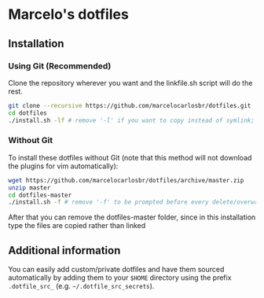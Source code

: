 # Marcelo's dotfiles

## Installation

### Using Git (Recommended)

Clone the repository wherever you want and the linkfile.sh script will do the rest.

```bash
git clone --recursive https://github.com/marcelocarlosbr/dotfiles.git
cd dotfiles
./install.sh -lf # remove '-ĺ' if you want to copy instead of symlink; remove '-f' to be prompted before every delete/overwrite action.
```

### Without Git

To install these dotfiles without Git (note that this method will not download the plugins for vim automatically):

```bash
wget https://github.com/marcelocarlosbr/dotfiles/archive/master.zip
unzip master
cd dotfiles-master
./install.sh -f # remove '-f' to be prompted before every delete/overwrite action.
```

After that you can remove the dotfiles-master folder, since in this installation type the files are copied rather than linked

## Additional information

You can easily add custom/private dotfiles and have them sourced automatically by adding them to your `$HOME` directory using the prefix `.dotfile_src_` (e.g. `~/.dotfile_src_secrets`).
